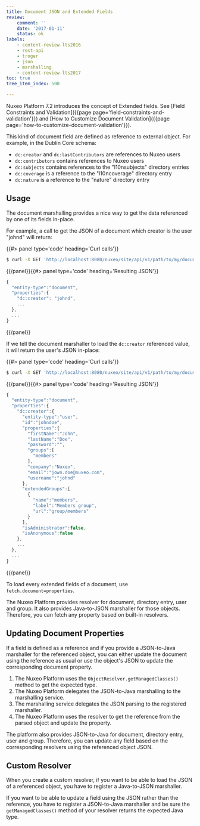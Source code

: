 ```yaml
---
title: Document JSON and Extended Fields
review:
    comment: ''
    date: '2017-01-11'
    status: ok
labels:
    - content-review-lts2016
    - rest-api
    - troger
    - json
    - marshalling
    - content-review-lts2017
toc: true
tree_item_index: 500

---
```


Nuxeo Platform 7.2 introduces the concept of Extended fields. See [Field Constraints and Validation]({{page page='field-constraints-and-validation'}}) and [How to Customize Document Validation]({{page page='how-to-customize-document-validation'}}).

This kind of document field are defined as reference to external object. For example, in the Dublin Core schema:

*   `dc:creator` and `dc:lastContributors` are references to Nuxeo users
*   `dc:contributors` contains references to Nuxeo users
*   `dc:subjects` contains references to the "l10nsubjects" directory entries
*   `dc:coverage` is a reference to the "l10ncoverage" directory entry
*   `dc:nature` is a reference to the "nature" directory entry

## Usage

The document marshalling provides a nice way to get the data referenced by one of its fields in-place.

For example, a call to get the JSON of a document which creator is the user "johnd" will return:

{{#> panel type='code' heading='Curl calls'}}

```bash
$ curl -X GET 'http://localhost:8080/nuxeo/site/api/v1/path/to/my/document?properties=dublincore'
```

{{/panel}}{{#> panel type='code' heading='Resulting JSON'}}

```js
{  
  "entity-type":"document",
  "properties":{  
    "dc:creator": "johnd",
    ...
  },
  ...
}
```

{{/panel}}

If we tell the document marshaller to load the `dc:creator` referenced value, it will return the user's JSON in-place:

{{#> panel type='code' heading='Curl calls'}}

```bash
$ curl -X GET 'http://localhost:8080/nuxeo/site/api/v1/path/to/my/document?properties=dublincore&fetch.document=dc:creator'
```

{{/panel}}{{#> panel type='code' heading='Resulting JSON'}}

```js
{  
  "entity-type":"document",
  "properties":{  
    "dc:creator":{  
      "entity-type":"user",
      "id":"johndoe",
      "properties":{  
        "firstName":"John",
        "lastName":"Doe",
        "password":"",
        "groups":[  
          "members"
        ],
        "company":"Nuxeo",
        "email":"jown.doe@nuxeo.com",
        "username":"johnd"
      },
      "extendedGroups":[  
        {  
          "name":"members",
          "label":"Members group",
          "url":"group/members"
        }
      ],
      "isAdministrator":false,
      "isAnonymous":false
    },
    ...
  },
  ...
}
```

{{/panel}}

To load every extended fields of a document, use `fetch.document=properties`.

The Nuxeo Platform provides resolver for document, directory entry, user and group. It also provides Java-to-JSON marshaller for those objects. Therefore, you can fetch any property based on built-in resolvers.

## Updating Document Properties

If a field is defined as a reference and if you provide a JSON-to-Java marshaller for the referenced object, you can either update the document using the reference as usual or use the object's JSON to update the corresponding document property.

1.  The Nuxeo Platform uses the `ObjectResolver.getManagedClasses()` method to get the expected type.
2.  The Nuxeo Platform delegates the JSON-to-Java marshalling to the marshalling service.
3.  The marshalling service delegates the JSON parsing to the registered marshaller.
4.  The Nuxeo Platform uses the resolver to get the reference from the parsed object and update the property.

The platform also provides JSON-to-Java for document, directory entry, user and group. Therefore, you can update any field based on the corresponding resolvers using the referenced object JSON.

## Custom Resolver

When you create a custom resolver, if you want to be able to load the JSON of a referenced object, you have to register a Java-to-JSON marshaller.

If you want to be able to update a field using the JSON rather than the reference, you have to register a JSON-to-Java marshaller and be sure the `getManagedClasses()` method of your resolver returns the expected Java type.
